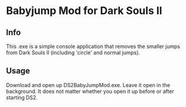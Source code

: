 # Babyjump Mod for Dark Souls II

## Info
This .exe is a simple console application that removes the smaller jumps from Dark Souls II (including 'circle' and normal jumps).

## Usage
Download and open up DS2BabyJumpMod.exe. Leave it open in the background. It does not matter whether you open it up before or after starting DS2.
